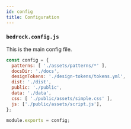 ```yaml
---
id: config
title: Configuration
---
```


### `bedrock.config.js`

This is the main config file. 

```js
const config = {
  patterns: [ './assets/patterns/*' ],
  docsDir: './docs',
  designTokens: './design-tokens/tokens.yml',
  dist: './dist',
  public: './public',
  data: './data',
  css: [ './public/assets/simple.css' ],
  js: ['./public/assets/script.js'],
};

module.exports = config;
```
